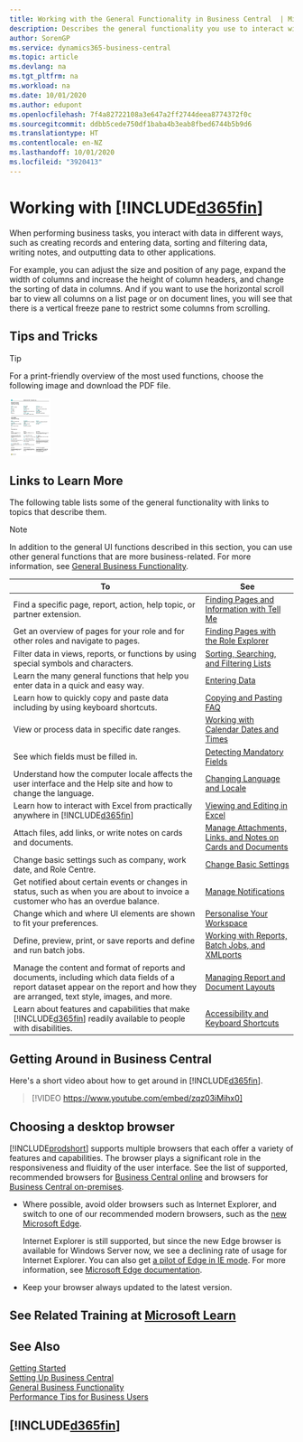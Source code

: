 ```yaml
---
title: Working with the General Functionality in Business Central  | Microsoft Docs
description: Describes the general functionality you use to interact with data in Business Central, such as entering values, sorting data, and changing views.
author: SorenGP
ms.service: dynamics365-business-central
ms.topic: article
ms.devlang: na
ms.tgt_pltfrm: na
ms.workload: na
ms.date: 10/01/2020
ms.author: edupont
ms.openlocfilehash: 7f4a82722108a3e647a2ff2744deea8774372f0c
ms.sourcegitcommit: ddbb5cede750df1baba4b3eab8fbed6744b5b9d6
ms.translationtype: HT
ms.contentlocale: en-NZ
ms.lasthandoff: 10/01/2020
ms.locfileid: "3920413"
---
```

# <a name="working-with-d365fin"></a>Working with [!INCLUDE[d365fin](includes/d365fin_md.md)]
When performing business tasks, you interact with data in different ways, such as creating records and entering data, sorting and filtering data, writing notes, and outputting data to other applications.

For example, you can adjust the size and position of any page, expand the width of columns and increase the height of column headers, and change the sorting of data in columns. And if you want to use the horizontal scroll bar to view all columns on a list page or on document lines, you will see that there is a vertical freeze pane to restrict some columns from scrolling.

## <a name="tips-and-tricks"></a><a name="cheatsheet"></a>Tips and Tricks

> [!TIP]
> For a print-friendly overview of the most used functions, choose the following image and download the PDF file.
>
> [ ![Icon for the PDF file](media/cheat_sheet_inline.png) ](media/cheat_sheet.pdf "Icon that opens a PDF")

## <a name="links-to-learn-more"></a>Links to Learn More

The following table lists some of the general functionality with links to topics that describe them.

> [!NOTE]
> In addition to the general UI functions described in this section, you can use other general functions that are more business-related. For more information, see [General Business Functionality](ui-across-business-areas.md).

| To  | See |
| --- | --- |
|Find a specific page, report, action, help topic, or partner extension. |[Finding Pages and Information with Tell Me](ui-search.md) |
|Get an overview of pages for your role and for other roles and navigate to pages.|[Finding Pages with the Role Explorer](ui-role-explorer.md)|
| Filter data in views, reports, or functions by using special symbols and characters. |[Sorting, Searching, and Filtering Lists](ui-enter-criteria-filters.md) |
|Learn the many general functions that help you enter data in a quick and easy way.|[Entering Data](ui-enter-data.md)|
|Learn how to quickly copy and paste data including by using keyboard shortcuts.|[Copying and Pasting FAQ](ui-copy-paste.md)|
| View or process data in specific date ranges. |[Working with Calendar Dates and Times](ui-enter-date-ranges.md) |
| See which fields must be filled in. |[Detecting Mandatory Fields](ui-mandatory-fields.md) |
|Understand how the computer locale affects the user interface and the Help site and how to change the language.|[Changing Language and Locale](about-locale-language.md)|
|Learn how to interact with Excel from practically anywhere in [!INCLUDE[d365fin](includes/d365fin_md.md)]|[Viewing and Editing in Excel](across-work-with-excel.md)|
|Attach files, add links, or write notes on cards and documents.|[Manage Attachments, Links, and Notes on Cards and Documents](ui-how-add-link-to-record.md)|
| Change basic settings such as company, work date, and Role Centre. |[Change Basic Settings](ui-change-basic-settings.md) |
|Get notified about certain events or changes in status, such as when you are about to invoice a customer who has an overdue balance.|[Manage Notifications](ui-smart-notifications.md)|
| Change which and where UI elements are shown to fit your preferences.|[Personalise Your Workspace](ui-personalization-user.md) |
|Define, preview, print, or save reports and define and run batch jobs.|[Working with Reports, Batch Jobs, and XMLports](ui-work-report.md)|
| Manage the content and format of reports and documents, including which data fields of a report dataset appear on the report and how they are arranged, text style, images, and more.|[Managing Report and Document Layouts](ui-manage-report-layouts.md) |
|Learn about features and capabilities that make [!INCLUDE[d365fin](includes/d365fin_md.md)] readily available to people with disabilities.|[Accessibility and Keyboard Shortcuts](ui-accessibility.md)|

## <a name="getting-around-in-business-central"></a>Getting Around in Business Central
Here's a short video about how to get around in [!INCLUDE[d365fin](includes/d365fin_md.md)].

> [!VIDEO https://www.youtube.com/embed/zqz03iMihx0]

## <a name="choosing-a-desktop-browser"></a>Choosing a desktop browser

[!INCLUDE[prodshort](includes/prodshort.md)] supports multiple browsers that each offer a variety of features and capabilities. The browser plays a significant role in the responsiveness and fluidity of the user interface. See the list of supported, recommended browsers for [Business Central online](https://go.microsoft.com/fwlink/?linkid=2110804) and browsers for [Business Central on-premises](https://go.microsoft.com/fwlink/?linkid=2110719).

- Where possible, avoid older browsers such as Internet Explorer, and switch to one of our recommended modern browsers, such as the [new Microsoft Edge](https://www.microsoft.com/edge/).  

    Internet Explorer is still supported, but since the new Edge browser is available for Windows Server now, we see a declining rate of usage for Internet Explorer. You can also get [a pilot of Edge in IE mode](https://www.microsoft.com/edge/business). For more information, see [Microsoft Edge documentation](https://support.microsoft.com/hub/4337664/microsoft-edge-help).
- Keep your browser always updated to the latest version.

## <a name="see-related-training-at-microsoft-learn"></a>See Related Training at [Microsoft Learn](/learn/paths/work-pro-data-dynamics-365-business-central/)

## <a name="see-also"></a>See Also

[Getting Started](product-get-started.md)  
[Setting Up Business Central](setup.md)  
[General Business Functionality](ui-across-business-areas.md)  
[Performance Tips for Business Users](/dynamics365/business-central/dev-itpro/performance/performance-users?toc=/dynamics365/business-central/toc.json)

## [!INCLUDE[d365fin](includes/free_trial_md.md)]
